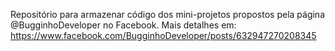 Repositório para armazenar código dos mini-projetos propostos pela
página @BugginhoDeveloper no Facebook.
Mais detalhes em: https://www.facebook.com/BugginhoDeveloper/posts/632947270208345
